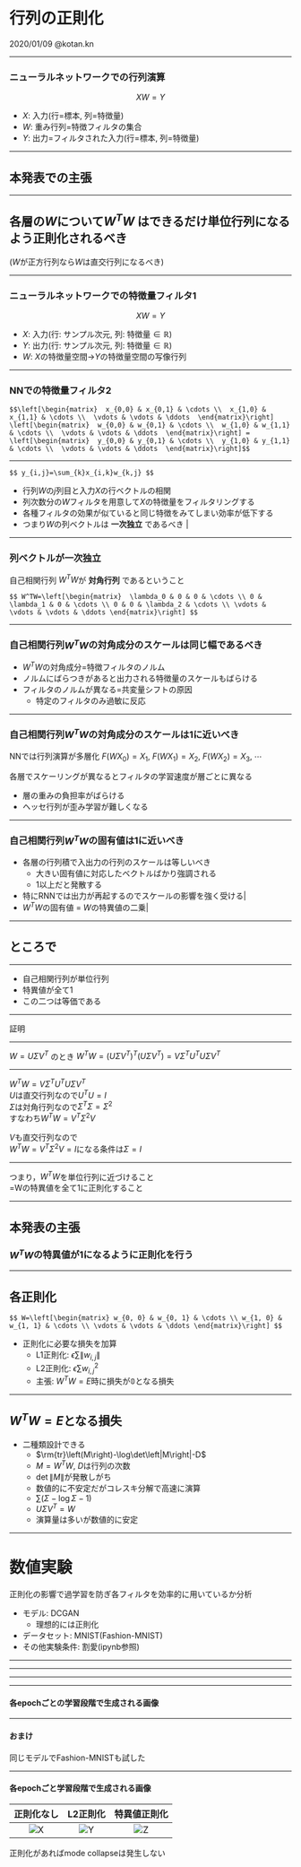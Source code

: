 # 行列の正則化
2020/01/09 @kotan.kn

---
### ニューラルネットワークでの行列演算
$$XW=Y$$
 - $X$: 入力(行=標本, 列=特徴量)
 - $W$: 重み行列=特徴フィルタの集合
 - $Y$: 出力=フィルタされた入力(行=標本, 列=特徴量)

---

## 本発表での主張

---  

## 各層の$W$について$W^TW$ はできるだけ単位行列になるよう正則化されるべき
($W$が正方行列なら$W$は直交行列になるべき)

---  
### ニューラルネットワークでの特徴量フィルタ1
$$XW=Y$$
  
 - $X$: 入力(行: サンプル次元, 列: 特徴量$\in\mathbb{R}$)
 - $Y$: 出力(行: サンプル次元, 列: 特徴量$\in\mathbb{R}$)
 - $W$: $X$の特徴量空間$\rightarrow$$Y$の特徴量空間の写像行列

---
### NNでの特徴量フィルタ2
`$$\left[\begin{matrix} 
x_{0,0} & x_{0,1} & \cdots \\ 
x_{1,0} & x_{1,1} & \cdots \\ 
\vdots & \vdots & \ddots 
\end{matrix}\right]
\left[\begin{matrix} 
w_{0,0} & w_{0,1} & \cdots \\ 
w_{1,0} & w_{1,1} & \cdots \\ 
\vdots & \vdots & \ddots 
\end{matrix}\right] = 
\left[\begin{matrix} 
y_{0,0} & y_{0,1} & \cdots \\ 
y_{1,0} & y_{1,1} & \cdots \\ 
\vdots & \vdots & \ddots 
\end{matrix}\right]$$`

---

`$$
y_{i,j}=\sum_{k}x_{i,k}w_{k,j}
$$`

 - 行列$W$の$j$列目と入力$X$の行ベクトルの相関 
 - 列次数分の$W$フィルタを用意して$X$の特徴量をフィルタリングする 
 - 各種フィルタの効果が似ていると同じ特徴をみてしまい効率が低下する
 - つまり$W$の列ベクトルは **一次独立** であるべき |

---
### 列ベクトルが一次独立
自己相関行列 $W^TW$が **対角行列** であるということ

`$$
W^TW=\left[\begin{matrix} 
\lambda_0 & 0 & 0 & \cdots \\
0 & \lambda_1 & 0 & \cdots \\
0 & 0 & \lambda_2 & \cdots \\
\vdots & \vdots & \vdots & \ddots
\end{matrix}\right]
$$`

---  

### 自己相関行列$W^TW$の対角成分のスケールは同じ幅であるべき
 - $W^TW$の対角成分$=$特徴フィルタのノルム
 - ノルムにばらつきがあると出力される特徴量のスケールもばらける
 - フィルタのノルムが異なる$=$共変量シフトの原因
   - 特定のフィルタのみ過敏に反応

---  

### 自己相関行列$W^TW$の対角成分のスケールは1に近いべき
NNでは行列演算が多層化
$F(WX_0)=X_1,~F(WX_1)=X_2,~F(WX_2)=X_3,~\cdots$
  
各層でスケーリングが異なるとフィルタの学習速度が層ごとに異なる
 - 層の重みの負担率がばらける  
 - ヘッセ行列が歪み学習が難しくなる

---  

### 自己相関行列$W^TW$の固有値は$1$に近いべき
 - 各層の行列積で入出力の行列のスケールは等しいべき
   - 大きい固有値に対応したベクトルばかり強調される
   - $1$以上だと発散する
 - 特にRNNでは出力が再起するのでスケールの影響を強く受ける|  
 - $W^TW$の固有値 $=$ $W$の特異値の二乗|
  
---  

## ところで

---  

 - 自己相関行列が単位行列 
 - 特異値が全て1
 - この二つは等価である  

---  

証明  

---  

$W=U\Sigma V^T$
のとき
$W^TW=(U\Sigma V^T)^T(U\Sigma V^T)=V\Sigma^TU^TU\Sigma V^T$
  
---  

$W^TW=V\Sigma^TU^TU\Sigma V^T$  
$U$は直交行列なので$U^TU=I$  
$\Sigma$は対角行列なので$\Sigma^T\Sigma=\Sigma^2$  
すなわち$W^TW=V^T\Sigma^2V$  
  
$V$も直交行列なので  
$W^TW=V^T\Sigma^2V=I$になる条件は$\Sigma=I$  

---  

つまり，$W^TW$を単位行列に近づけること  
=Wの特異値を全て$1$に正則化すること

---    

## 本発表の主張
### $W^TW$の特異値が$1$になるように正則化を行う

---

## 各正則化
`$$
W=\left[\begin{matrix}
 w_{0, 0} & w_{0, 1} & \cdots \\
 w_{1, 0} & w_{1, 1} & \cdots \\
 \vdots & \vdots & \ddots
\end{matrix}\right]
$$`  
  
 - 正則化に必要な損失を加算
   - L1正則化: $\epsilon\sum\|w_{i,j}\|$
   - L2正則化: $\epsilon\sum w_{i,j}^2$
   - 主張: $W^TW=E$時に損失が$\mathbb{0}$となる損失

---

## $W^TW=E$となる損失
 - 二種類設計できる
   - $\rm{tr}\left(M\right)-\log\det\left|M\right|-D$
    - $M=W^TW$, $D$は行列の次数
    - $\det\|M\|$が発散しがち
    - 数値的に不安定だがコレスキ分解で高速に演算
   - $\sum\left(\Sigma-\log\Sigma-1\right)$
    - $U\Sigma V^T=W$
    - 演算量は多いが数値的に安定
    
---

# 数値実験
正則化の影響で過学習を防ぎ各フィルタを効率的に用いているか分析
 - モデル: DCGAN
   - 理想的には正則化
 - データセット: MNIST(Fashion-MNIST)
 - その他実験条件: 割愛(ipynb参照)

---  

---  

---  

---  

#### 各epochごとの学習段階で生成される画像

---  

#### おまけ
同じモデルでFashion-MNISTも試した

---  

#### 各epochごと学習段階で生成される画像

| 正則化なし | L2正則化 | 特異値正則化 |
|:--------:|:-------:|:----------:|
| ![X](https://github.com/sonitus/singular-regularization-pitch/blob/draft/assets/img/rout.gif?raw=true) | ![Y](https://github.com/sonitus/singular-regularization-pitch/blob/draft/assets/img/lout.gif?raw=true) | ![Z](https://github.com/sonitus/singular-regularization-pitch/blob/draft/assets/img/qout.gif?raw=true) |

正則化があればmode collapseは発生しない  